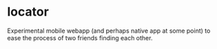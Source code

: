 locator
=======

Experimental mobile webapp (and perhaps native app at some point) to ease the process of two friends finding each other.
